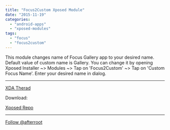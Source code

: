 ```yaml
---
title: "Focus2Custom Xposed Module"
date: "2015-11-19"
categories: 
  - "android-apps"
  - "xposed-modules"
tags: 
  - "focus"
  - "focus2custom"
---
```


This module changes name of Focus Gallery app to your desired name. Default value of custom name is Gallery. You can change it by opening Xposed Installer ~> Modules ~> Tap on 'Focus2Custom' ~> Tap on 'Custom Focus Name'. Enter your desired name in dialog.

* * *

[XDA Therad](http://goo.gl/j5Tzyj)

Download:

[Xposed Repo](http://goo.gl/PAz7Yp)

* * *

[Follow @afterroot](https://twitter.com/afterroot)
